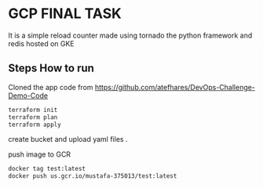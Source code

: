 # GCP FINAL TASK

It is a simple reload counter made using tornado the python framework and redis hosted on GKE

## Steps How to run

Cloned the app code from https://github.com/atefhares/DevOps-Challenge-Demo-Code

```bash
terraform init
terraform plan
terraform apply
```
create bucket and upload yaml files .

push image to GCR

```bash
docker tag test:latest
docker push us.gcr.io/mustafa-375013/test:latest
```